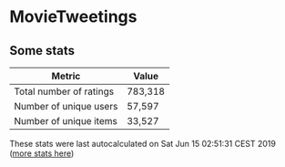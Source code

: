 # MovieTweetings
## Some stats

Metric | Value
--- | ---
Total number of ratings                 | 783,318
Number of unique users                  | 57,597
Number of unique items                  | 33,527
These stats were last autocalculated on Sat Jun 15 02:51:31 CEST 2019  ([more stats here](./stats.md))


